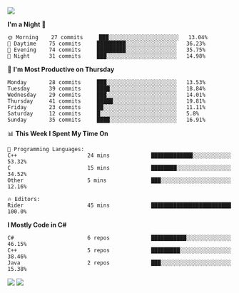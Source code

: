 ![](https://komarev.com/ghpvc/?username=lilpidgey&color=red)
<!--START_SECTION:waka-->
**I'm a Night 🦉** 

```text
🌞 Morning    27 commits     ███░░░░░░░░░░░░░░░░░░░░░░   13.04% 
🌆 Daytime    75 commits     █████████░░░░░░░░░░░░░░░░   36.23% 
🌃 Evening    74 commits     █████████░░░░░░░░░░░░░░░░   35.75% 
🌙 Night      31 commits     ███░░░░░░░░░░░░░░░░░░░░░░   14.98%

```
📅 **I'm Most Productive on Thursday** 

```text
Monday       28 commits     ███░░░░░░░░░░░░░░░░░░░░░░   13.53% 
Tuesday      39 commits     ████░░░░░░░░░░░░░░░░░░░░░   18.84% 
Wednesday    29 commits     ███░░░░░░░░░░░░░░░░░░░░░░   14.01% 
Thursday     41 commits     █████░░░░░░░░░░░░░░░░░░░░   19.81% 
Friday       23 commits     ██░░░░░░░░░░░░░░░░░░░░░░░   11.11% 
Saturday     12 commits     █░░░░░░░░░░░░░░░░░░░░░░░░   5.8% 
Sunday       35 commits     ████░░░░░░░░░░░░░░░░░░░░░   16.91%

```


📊 **This Week I Spent My Time On** 

```text
💬 Programming Languages: 
C++                      24 mins             █████████████░░░░░░░░░░░░   53.32% 
C                        15 mins             ████████░░░░░░░░░░░░░░░░░   34.52% 
Other                    5 mins              ███░░░░░░░░░░░░░░░░░░░░░░   12.16%

🔥 Editors: 
Rider                    45 mins             █████████████████████████   100.0%

```

**I Mostly Code in C#** 

```text
C#                       6 repos             ███████████░░░░░░░░░░░░░░   46.15% 
C++                      5 repos             █████████░░░░░░░░░░░░░░░░   38.46% 
Java                     2 repos             ███░░░░░░░░░░░░░░░░░░░░░░   15.38%

```



<!--END_SECTION:waka-->
![](https://hit.yhype.me/github/profile?user_id=42968544)
![](https://komarev.com/ghpvc/?lilpidgey)
